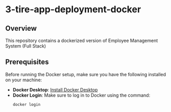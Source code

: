 # 3-tire-app-deployment-docker

## Overview
This repository contains a dockerized version of Employee Management System (Full Stack)

## Prerequisites

Before running the Docker setup, make sure you have the following installed on your machine:

- **Docker Desktop**: [Install Docker Desktop](https://www.docker.com/products/docker-desktop)
- **Docker Login**: Make sure to log in to Docker using the command:
  ```bash
  docker login
